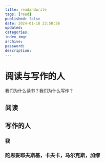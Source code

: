 ```yaml
---
title: readandwrite
tags: [read]
published: false
date: 2024-01-18 23:50:58
updated:
categories:
index_img:
archive:
password:
description:
---
```


# 阅读与写作的人

我们为什么读书？我们为什么写作？

## 阅读

## 写作的人

### 我

### 陀思妥耶夫斯基，卡夫卡，马尔克斯，加缪
